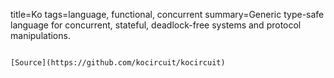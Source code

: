 title=Ko
tags=language, functional, concurrent
summary=Generic type-safe language for concurrent, stateful, deadlock-free systems and protocol manipulations.
~~~~~~

[Source](https://github.com/kocircuit/kocircuit)
